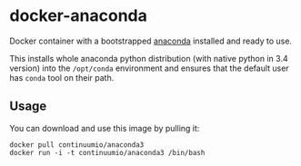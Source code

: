# docker-anaconda

Docker container with a bootstrapped [anaconda][] installed and ready to use.

This installs whole anaconda python distribution (with native python in 3.4 version) into the ``/opt/conda`` environment
and ensures that the default user has ``conda`` tool on their path.


Usage
-----
You can download and use this image by pulling it:

    docker pull continuumio/anaconda3
    docker run -i -t continuumio/anaconda3 /bin/bash


[anaconda]: http://docs.continuum.io/anaconda/index.html
